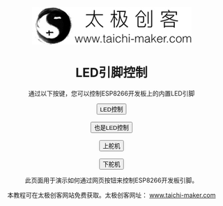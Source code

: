 <!DOCTYPE html>
<html lang="zh-CN">
<head>
	<meta charset="UTF-8">
	<title>测试网站</title>
</head> 
<body>
	<center>
	<a href="https://github.com/za24704917/github" target="_blank"><img src="/img/taichi-maker.jpg" alt="还没有图片"></a>
	<h1>LED引脚控制</h1>
	<p>通过以下按键，您可以控制ESP8266开发板上的内置LED引脚</p>
   <form action="LED-Control"><input type="submit" value="LED控制">
   </form>
   <br>
   <form action="LED-Control"><input type="submit" value="也是LED控制">
   </form>
   <br>
   <form action="SERVO-Control"><input type="submit" value="上舵机">
   </form>
   <br>
   <form action="SERVOQ-Control"><input type="submit" value="下舵机">
   </form>
   	<p>此页面用于演示如何通过网页按钮来控制ESP8266开发板引脚。</p>
    <p>本教程可在太极创客网站免费获取。太极创客网址： <a href="http://www.taichi-maker.com" target="_black">www.taichi-maker.com</a> 
   </center>
</body>

</html>
